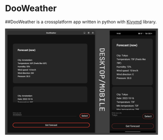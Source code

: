 # DooWeather
##DooWeather is a crossplatform app written in python with [Kivymd](https://github.com/kivymd/KivyMD) library.

![no image](https://raw.githubusercontent.com/doopath/dooweather/master/images/dooweather_project_preview.png)

